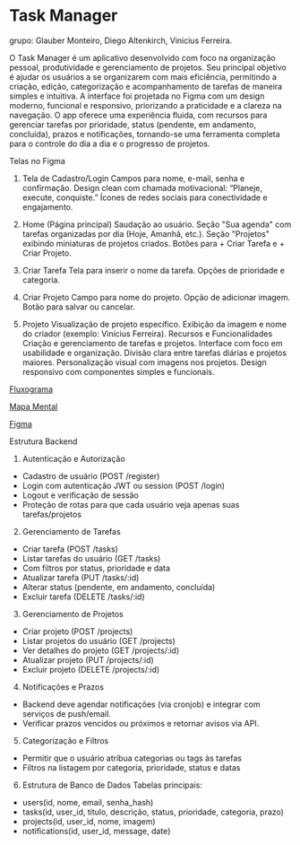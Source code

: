 # Task Manager

grupo: Glauber Monteiro, Diego Altenkirch, Vinicius Ferreira.

O Task Manager é um aplicativo desenvolvido com foco na organização pessoal, produtividade e gerenciamento de projetos. Seu principal objetivo é ajudar os usuários a  se organizarem com mais eficiência, permitindo a criação, edição, categorização e acompanhamento de tarefas de maneira simples e intuitiva. A interface foi projetada no Figma com um design moderno, funcional e responsivo, priorizando a praticidade e a clareza na navegação. 
O app oferece uma experiência fluida, com recursos para gerenciar tarefas por prioridade, status (pendente, em andamento, concluída), prazos e notificações, tornando-se uma ferramenta completa para o controle do dia a dia e o progresso de projetos.

Telas no Figma
1. Tela de Cadastro/Login
Campos para nome, e-mail, senha e confirmação.
Design clean com chamada motivacional: “Planeje, execute, conquiste.”
Ícones de redes sociais para conectividade e engajamento.

2. Home (Página principal)
Saudação ao usuário.
Seção "Sua agenda" com tarefas organizadas por dia (Hoje, Amanhã, etc.).
Seção "Projetos" exibindo miniaturas de projetos criados.
Botões para + Criar Tarefa e + Criar Projeto.

3. Criar Tarefa
Tela para inserir o nome da tarefa.
Opções de prioridade e categoria.

4. Criar Projeto
Campo para nome do projeto.
Opção de adicionar imagem.
Botão para salvar ou cancelar.

5. Projeto
Visualização de projeto específico.
Exibição da imagem e nome do criador (exemplo: Vinícius Ferreira).
Recursos e Funcionalidades
Criação e gerenciamento de tarefas e projetos.
Interface com foco em usabilidade e organização.
Divisão clara entre tarefas diárias e projetos maiores.
Personalização visual com imagens nos projetos.
Design responsivo com componentes simples e funcionais.

[Fluxograma](https://www.tldraw.com/f/pciLy9L6HDUGhUqDX0aQH?d=v-361.-189.1945.1112.pAZpclm-QIX51Q0q2C0bI)

[Mapa Mental](https://mm.tt/app/map/3682702054?t=hEWbcv0vWH)

[Figma](https://www.figma.com/design/uQXsz4O7nuNBJJiU6MAktW/ProjetoP%C3%B3sDaniel?node-id=0-1&t=fWCLWPR4sPLjWKih-1)

Estrutura Backend

1. Autenticação e Autorização
- Cadastro de usuário (POST /register)
- Login com autenticação JWT ou session (POST /login)
- Logout e verificação de sessão
- Proteção de rotas para que cada usuário veja apenas suas tarefas/projetos

 2. Gerenciamento de Tarefas
- Criar tarefa (POST /tasks)
- Listar tarefas do usuário (GET /tasks)
- Com filtros por status, prioridade e data
- Atualizar tarefa (PUT /tasks/:id)
- Alterar status (pendente, em andamento, concluída)
- Excluir tarefa (DELETE /tasks/:id)

3. Gerenciamento de Projetos
- Criar projeto (POST /projects)
- Listar projetos do usuário (GET /projects)
- Ver detalhes do projeto (GET /projects/:id)
- Atualizar projeto (PUT /projects/:id)
- Excluir projeto (DELETE /projects/:id)

4. Notificações e Prazos
- Backend deve agendar notificações (via cronjob) e integrar com serviços de push/email.
- Verificar prazos vencidos ou próximos e retornar avisos via API.

5. Categorização e Filtros
- Permitir que o usuário atribua categorias ou tags às tarefas
- Filtros na listagem por categoria, prioridade, status e datas

6. Estrutura de Banco de Dados
Tabelas principais:
- users(id, nome, email, senha_hash)
- tasks(id, user_id, título, descrição, status, prioridade, categoria, prazo)
- projects(id, user_id, nome, imagem)
- notifications(id, user_id, message, date)

